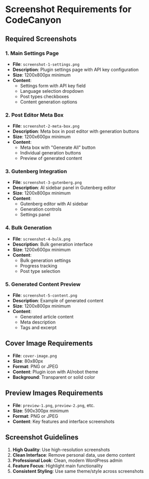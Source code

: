 # Screenshot Requirements for CodeCanyon

## Required Screenshots

### 1. Main Settings Page
- **File**: `screenshot-1-settings.png`
- **Description**: Plugin settings page with API key configuration
- **Size**: 1200x800px minimum
- **Content**: 
  - Settings form with API key field
  - Language selection dropdown
  - Post types checkboxes
  - Content generation options

### 2. Post Editor Meta Box
- **File**: `screenshot-2-meta-box.png`
- **Description**: Meta box in post editor with generation buttons
- **Size**: 1200x600px minimum
- **Content**:
  - Meta box with "Generate All" button
  - Individual generation buttons
  - Preview of generated content

### 3. Gutenberg Integration
- **File**: `screenshot-3-gutenberg.png`
- **Description**: AI sidebar panel in Gutenberg editor
- **Size**: 1200x800px minimum
- **Content**:
  - Gutenberg editor with AI sidebar
  - Generation controls
  - Settings panel

### 4. Bulk Generation
- **File**: `screenshot-4-bulk.png`
- **Description**: Bulk generation interface
- **Size**: 1200x600px minimum
- **Content**:
  - Bulk generation settings
  - Progress tracking
  - Post type selection

### 5. Generated Content Preview
- **File**: `screenshot-5-content.png`
- **Description**: Example of generated content
- **Size**: 1200x800px minimum
- **Content**:
  - Generated article content
  - Meta description
  - Tags and excerpt

## Cover Image Requirements
- **File**: `cover-image.png`
- **Size**: 80x80px
- **Format**: PNG or JPEG
- **Content**: Plugin icon with AI/robot theme
- **Background**: Transparent or solid color

## Preview Images Requirements
- **File**: `preview-1.png`, `preview-2.png`, etc.
- **Size**: 590x300px minimum
- **Format**: PNG or JPEG
- **Content**: Key features and interface screenshots

## Screenshot Guidelines
1. **High Quality**: Use high-resolution screenshots
2. **Clean Interface**: Remove personal data, use demo content
3. **Professional Look**: Clean, modern WordPress admin
4. **Feature Focus**: Highlight main functionality
5. **Consistent Styling**: Use same theme/style across screenshots
